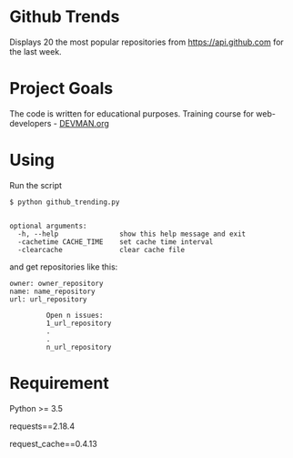 # Github Trends

Displays 20 the most popular repositories from https://api.github.com for the last week.

# Project Goals

The code is written for educational purposes. Training course for web-developers - [DEVMAN.org](https://devman.org)

# Using

Run the script
```#!bash
$ python github_trending.py


optional arguments:
  -h, --help               show this help message and exit
  -cachetime CACHE_TIME    set cache time interval
  -clearcache              clear cache file
```

and get repositories like this:
```#!bash
owner: owner_repository
name: name_repository
url: url_repository

 		 Open n issues:
 		 1_url_repository
 		 .
 		 .
 		 n_url_repository
```

# Requirement

Python >= 3.5

requests==2.18.4

request_cache==0.4.13